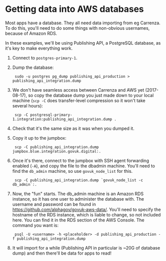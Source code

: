Getting data into AWS databases
===============================

Most apps have a database. They all need data importing from eg Carrenza. To do
this, you'll need to do some things with non-obvious usernames, because of
Amazon RDS.

In these examples, we'll be using Publishing API, a PostgreSQL database, as
it's key to make everything work.

1. Connect to `postgres-primary-1`.

2. Dump the database:

        sudo -u postgres pg_dump publishing_api_production > publishing_api_integration.dump

3. We don't have seamless access between Carrenza and AWS yet (2017-08-17), so
   copy the database dump you just made down to your local machine (`scp -C`
   does transfer-level compression so it won't take several hours):

        scp -C postgresql-primary-1.integration:publishing_api_integration.dump .

4. Check that it's the same size as it was when you dumped it.

5. Copy it up to the jumpbox:

        scp -C publishing_api_integration.dump jumpbox.blue.integration.govuk.digital:.

6. Once it's there, connect to the jumpbox with SSH agent forwarding enabled
   (`-A`), and copy the file to the dbadmin machine. You'll need to find the
   `db_admin` machine, so use `govuk_node_list` for this.

        scp -C publishing_api_integration.dump `govuk_node_list -c db_admin`:.

7. Now, the "fun" starts. The db\_admin machine is an Amazon RDS instance, so
   it has one user to administer the database with. The username and password
   can be found in
   https://github.com/alphagov/govuk-aws-data/. You'll need to specify the
   hostname of the RDS instance, which is liable to change, so not included
   here. You can find it in the RDS section of the AWS Console. The command you
   want is:

        psql -U <username> -h <placeholder> -d publishing_api_production -f publishing_api_integration.dump

8. It will import for a while (Publishing API in particular is ~20G of database
   dump) and then there'll be data for apps to read!
